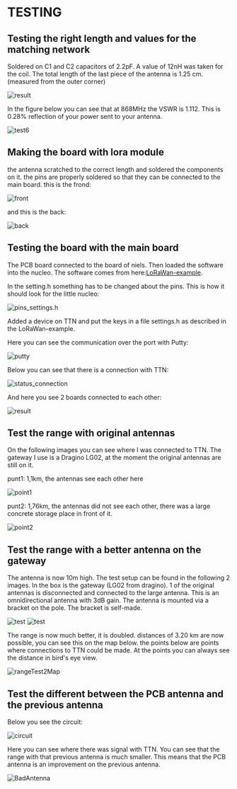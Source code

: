 # TESTING

## Testing the right length and values for the matching network

Soldered on C1 and C2 capacitors of 2.2pF. A value of 12nH was taken for the coil.
The total length of the last piece of the antenna is 1.25 cm. (measured from the outer corner)

![result](./img/board_result.jpeg)

In the figure below you can see that at 868MHz the VSWR is 1.112. This is 0.28% reflection of your power sent to your antenna.

![test6](./img/test6.png)

## Making the board with lora module

the antenna scratched to the correct length and soldered the components on it.
the pins are properly soldered so that they can be connected to the main board.
this is the frond:

![front](./img/board_with_lora-module.jpeg)

and this is the back:

![back](./img/board_with_lora-module_back.jpeg)

## Testing the board with the main board

The PCB board connected to the board of niels. Then loaded the software into the nucleo. The software comes from here:[LoRaWan-example](https://github.com/vives-projectwerk-2-2020/LoRaWAN-example).

In the setting.h something has to be changed about the pins. This is how it should look for the little nucleo:

![pins_settings.h](./img/pins.png)

Added a device on TTN and put the keys in a file settings.h as described in the LoRaWan-example.

Here you can see the communication over the port with Putty:

![putty](./img/putty.png)

Below you can see that there is a connection with TTN:

![status_connection](./img/connection.png)

And here you see 2 boards connected to each other:

![result](./img/board_result2.jpeg)

## Test the range with original antennas

On the following images you can see where I was connected to TTN. The gateway I use is a Dragino LG02, at the moment the original antennas are still on it.

punt1: 1,1km, the antennas see each other here

![point1](./img/punt1.png)

punt2: 1,76km, the antennas did not see each other, there was a large concrete storage place in front of it.

![point2](./img/punt2.png)

## Test the range with a better antenna on the gateway

The antenna is now 10m high. The test setup can be found in the following 2 images.
In the box is the gateway (LG02 from dragino). 1 of the original antennas is disconnected and connected to the large antenna. This is an omnidirectional antenna with 3dB gain.
The antenna is mounted via a bracket on the pole. The bracket is self-made.

![test](./img/test_opstelling.jpg)
![test](./img/opstelling.jpeg)

The range is now much better, it is doubled. distances of 3.20 km are now possible, you can see this on the map below.
the points below are points where connections to TTN could be made. At the points you can always see the distance in bird's eye view.

![rangeTest2Map](./img/rangeTest2.png)

## Test the different between the PCB antenna and the previous antenna

Below you see the circuit:

![circuit](./img/circuit.jpeg)

Here you can see where there was signal with TTN. You can see that the range with that previous antenna is much smaller.
This means that the PCB antenna is an improvement on the previous antenna.

![BadAntenna](./img/rangeTestBadAntenna.png)
